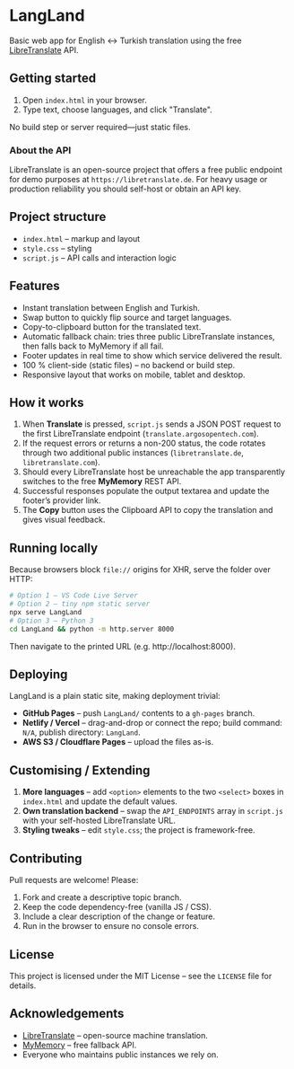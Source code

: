 # LangLand

Basic web app for English ↔ Turkish translation using the free [LibreTranslate](https://libretranslate.com/) API.

## Getting started
1. Open `index.html` in your browser.
2. Type text, choose languages, and click "Translate".

No build step or server required—just static files.

### About the API
LibreTranslate is an open-source project that offers a free public endpoint for demo purposes at `https://libretranslate.de`. For heavy usage or production reliability you should self-host or obtain an API key.

## Project structure
- `index.html` – markup and layout
- `style.css` – styling
- `script.js` – API calls and interaction logic 

## Features
- Instant translation between English and Turkish.
- Swap button to quickly flip source and target languages.
- Copy-to-clipboard button for the translated text.
- Automatic fallback chain: tries three public LibreTranslate instances, then falls back to MyMemory if all fail.
- Footer updates in real time to show which service delivered the result.
- 100 % client-side (static files) – no backend or build step.
- Responsive layout that works on mobile, tablet and desktop.

## How it works
1. When **Translate** is pressed, `script.js` sends a JSON POST request to the first LibreTranslate endpoint (`translate.argosopentech.com`).
2. If the request errors or returns a non-200 status, the code rotates through two additional public instances (`libretranslate.de`, `libretranslate.com`).
3. Should every LibreTranslate host be unreachable the app transparently switches to the free **MyMemory** REST API.
4. Successful responses populate the output textarea and update the footer’s provider link.
5. The **Copy** button uses the Clipboard API to copy the translation and gives visual feedback.

## Running locally
Because browsers block `file://` origins for XHR, serve the folder over HTTP:
```bash
# Option 1 – VS Code Live Server
# Option 2 – tiny npm static server
npx serve LangLand
# Option 3 – Python 3
cd LangLand && python -m http.server 8000
```
Then navigate to the printed URL (e.g. http://localhost:8000).

## Deploying
LangLand is a plain static site, making deployment trivial:
* **GitHub Pages** – push `LangLand/` contents to a `gh-pages` branch.
* **Netlify / Vercel** – drag-and-drop or connect the repo; build command: `N/A`, publish directory: `LangLand`.
* **AWS S3 / Cloudflare Pages** – upload the files as-is.

## Customising / Extending
1. **More languages** – add `<option>` elements to the two `<select>` boxes in `index.html` and update the default values.
2. **Own translation backend** – swap the `API_ENDPOINTS` array in `script.js` with your self-hosted LibreTranslate URL.
3. **Styling tweaks** – edit `style.css`; the project is framework-free.

## Contributing
Pull requests are welcome! Please:
1. Fork and create a descriptive topic branch.
2. Keep the code dependency-free (vanilla JS / CSS).
3. Include a clear description of the change or feature.
4. Run in the browser to ensure no console errors.

## License
This project is licensed under the MIT License – see the `LICENSE` file for details.

## Acknowledgements
* [LibreTranslate](https://github.com/LibreTranslate/LibreTranslate) – open-source machine translation.
* [MyMemory](https://mymemory.translated.net/) – free fallback API.
* Everyone who maintains public instances we rely on. 